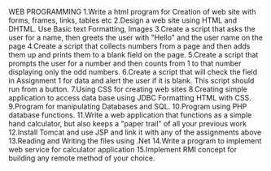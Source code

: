 WEB PROGRAMMING
1.Write a html program for Creation of web site with forms, frames, links, tables etc
2.Design a web site using HTML and DHTML. Use Basic text Formatting, Images
3.Create a script that asks the user for a name, then greets the user with "Hello" and the user name on the page
4.Create a script that collects numbers from a page and then adds them up and prints them to a blank field on the page.
5.Create a script that prompts the user for a number and then counts from 1 to that number displaying only the odd numbers.
6.Create a script that will check the field in Assignment 1 for data and alert the user if it is blank. This script should run from a button.
7.Using CSS for creating web sites
8.Creating simple application to access data base using JDBC Formatting HTML with CSS.
9.Program for manipulating Databases and SQL.
10.Program using PHP database functions.
11.Write a web application that functions as a simple hand calculator, but also keeps a "paper trail" of all your previous work
12.Install Tomcat and use JSP and link it with any of the assignments above
13.Reading and Writing the files using .Net
14.Write a program to implement web service for calculator application
15.Implement RMI concept for building any remote method of your choice.
